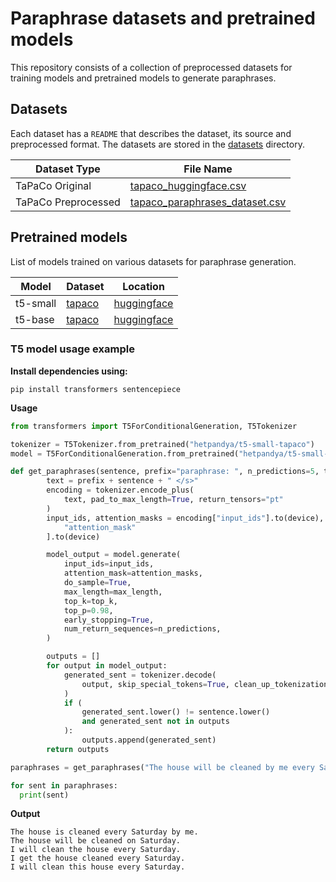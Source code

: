 # Paraphrase datasets and pretrained models
This repository consists of a collection of preprocessed datasets for training models and pretrained models to generate paraphrases.

## Datasets
Each dataset has a `README` that describes the dataset, its source and preprocessed format. The datasets are stored in the [datasets](https://github.com/hetpandya/paraphrase-datasets-pretrained-models/tree/main/datasets) directory.

Dataset Type| File Name
--- | ---
TaPaCo Original|  [tapaco_huggingface.csv](https://github.com/hetpandya/paraphrase-datasets-pretrained-models/blob/main/datasets/tapaco/tapaco_huggingface.csv)
TaPaCo Preprocessed|  [tapaco_paraphrases_dataset.csv](https://github.com/hetpandya/paraphrase-datasets-pretrained-models/blob/main/datasets/tapaco/tapaco_paraphrases_dataset.csv)

## Pretrained models
List of models trained on various datasets for paraphrase generation.

Model| Dataset | Location
--- | --- | --- |
t5-small| [tapaco](https://github.com/hetpandya/paraphrase-datasets-pretrained-models/tree/main/datasets/tapaco) | [huggingface](https://huggingface.co/hetpandya/t5-small-tapaco)
t5-base| [tapaco](https://github.com/hetpandya/paraphrase-datasets-pretrained-models/tree/main/datasets/tapaco) | [huggingface](https://huggingface.co/hetpandya/t5-base-tapaco)

### T5 model usage example

**Install dependencies using:**

```
pip install transformers sentencepiece
```

**Usage**

```python
from transformers import T5ForConditionalGeneration, T5Tokenizer

tokenizer = T5Tokenizer.from_pretrained("hetpandya/t5-small-tapaco")
model = T5ForConditionalGeneration.from_pretrained("hetpandya/t5-small-tapaco")

def get_paraphrases(sentence, prefix="paraphrase: ", n_predictions=5, top_k=120, max_length=256,device="cpu"):
        text = prefix + sentence + " </s>"
        encoding = tokenizer.encode_plus(
            text, pad_to_max_length=True, return_tensors="pt"
        )
        input_ids, attention_masks = encoding["input_ids"].to(device), encoding[
            "attention_mask"
        ].to(device)

        model_output = model.generate(
            input_ids=input_ids,
            attention_mask=attention_masks,
            do_sample=True,
            max_length=max_length,
            top_k=top_k,
            top_p=0.98,
            early_stopping=True,
            num_return_sequences=n_predictions,
        )

        outputs = []
        for output in model_output:
            generated_sent = tokenizer.decode(
                output, skip_special_tokens=True, clean_up_tokenization_spaces=True
            )
            if (
                generated_sent.lower() != sentence.lower()
                and generated_sent not in outputs
            ):
                outputs.append(generated_sent)
        return outputs

paraphrases = get_paraphrases("The house will be cleaned by me every Saturday.")

for sent in paraphrases:
  print(sent)
```

**Output**
```
The house is cleaned every Saturday by me.
The house will be cleaned on Saturday.
I will clean the house every Saturday.
I get the house cleaned every Saturday.
I will clean this house every Saturday.
```
